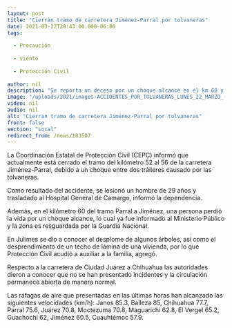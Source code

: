 ```yaml
---
layout: post
title: "Cierran tramo de carretera Jiménez-Parral por tolvaneras"
date: 2021-03-22T20:43:00.000-06:00
tags:
  
  - Precaución
  
  - viento
  
  - Protección Civil
  
author: nil
description: "Se reporta un deceso por un choque alcance en el km 60 y una colisión entre dos tráileres; en Julimes se desploman árboles y se desprende un techo de lámina"
image: "/uploads/2021/images-ACCIDENTES_POR_TOLVANERAS_LUNES_22_MARZO_(3).jpeg"
video: nil
audio: nil
alt: "Cierran tramo de carretera Jiménez-Parral por tolvaneras"
front: false
section: "Local"
redirect_from: /news/183507
---
```


La Coordinación Estatal de Protección Civil (CEPC) informó que actualmente está cerrado el tramo del kilómetro 52 al 56 de la carretera Jiménez-Parral, debido a un choque entre dos tráileres causado por las tolvaneras.

Como resultado del accidente, se lesionó un hombre de 29 años y trasladado al Hospital General de Camargo, informó la dependencia.

Además, en el kilómetro 60 del tramo Parral a Jiménez, una persona perdió la vida por un choque alcance, lo cual ya fue informado al Ministerio Público y la zona es resguardada por la Guardia Nacional.

En Julimes se dio a conocer el desplome de algunos árboles, así como el desprendimiento de un techo de lámina de una vivienda, por lo que Protección Civil acudió a auxiliar a la familia, agregó.

Respecto a la carretera de Ciudad Juárez a Chihuahua las autoridades dieron a conocer que no se han presentado incidentes y la circulación permanece abierta de manera normal.

Las ráfagas de aire que presentadas en las últimas horas han alcanzado las siguientes velocidades (km/h): Janos 85.3, Balleza 85, Chihuahua 77.7, Parral 75.6, Juárez 70.8, Moctezuma 70.8, Maguarichi 62.8, El Vergel 65.2, Guachochi 62, Jiménez 60.5, Cuauhtémoc 57.9.